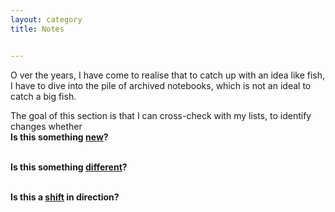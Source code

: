 ```yaml
---
layout: category
title: Notes


---
```

<p class="message">
  <span class="padded-dropcap">O</span> ver the years, I have come to realise that to catch up with an idea like fish, I have to dive into the pile of archived notebooks, which is not an ideal to catch a big fish.
</p>
  
<div class="message">The goal of this section is that I can cross-check with my lists, to identify changes whether
<br><strong>Is this something <ins>new</ins>? 

<br><strong>Is this something <ins>different</ins>?</strong>

<br><strong>Is this a <ins>shift</ins> in direction?</strong>




